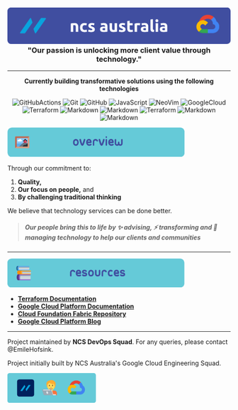 <h3 align="center">
  <img src="./assets/logo2.png" alt="Project Logo">
  <br>
  "Our passion is unlocking more  client value through technology."
  <br>
</h3>

---

<p align="center">
  <b>Currently building transformative solutions using the following technologies</b>
  <p align="center">
  <img src="https://img.shields.io/badge/Python-00215c?logo=python&logoColor=white" alt="GitHubActions">
  <img src="https://img.shields.io/badge/Golang-00215c?logo=go&logoColor=fff" alt="Git">
  <img src="https://img.shields.io/badge/GitHub-00215c.svg?logo=github&logoColor=white" alt="GitHub">
  
  <img src="https://img.shields.io/badge/Gemini-00215c?logo=googlegemini&logoColor=fff" alt="JavaScript">
  <img src="https://img.shields.io/badge/Neovim-00215c?logo=neovim&logoColor=fff" alt="NeoVim">
  <img src="https://img.shields.io/badge/Google%20Cloud-00215c.svg?logo=google-cloud&logoColor=white" alt="GoogleCloud">
  <br>
  <img src="https://img.shields.io/badge/Terraform-00215c?&logo=terraform&logoColor=white" alt="Terraform">
  <img src="https://img.shields.io/badge/Markdown-00215c?logo=markdown&logoColor=fff" alt="Markdown">
  <img src="https://img.shields.io/badge/Dart-00215c?logo=dart&logoColor=fff" alt="Markdown">

  <img src="https://img.shields.io/badge/BigQuery-00215c?&logo=googlebigquery&logoColor=white" alt="Terraform">
  <img src="https://img.shields.io/badge/Kubernetes-00215c?logo=kubernetes&logoColor=fff" alt="Markdown">
  <img src="https://img.shields.io/badge/Atlassian-00215c?logo=atlassian&logoColor=fff" alt="Markdown">
</p>
</p>
<p><div> </div></p>
<img src="./assets/overview.png" alt="overview" width="400"/>

Through our commitment to:

1. **Quality,**
2. **Our focus on people,** and
3. **By challenging traditional thinking**

We believe that technology services can be done better.

> ##### Our people bring this to life by :sparkles: advising, :zap: transforming and :robot: managing technology to help our clients and communities

---

<img src="./assets/resources.png" alt="summary" width="400"/>

- [**Terraform Documentation**](https://www.terraform.io/docs/index.html)
- [**Google Cloud Platform Documentation**](https://cloud.google.com/docs)
- [**Cloud Foundation Fabric Repository**](https://github.com/GoogleCloudPlatform/cloud-foundation-fabric)
- [**Google Cloud Platform Blog**](https://cloud.google.com/blog)

---

Project maintained by **NCS DevOps Squad**. For any queries, please contact @EmileHofsink.

Project initially built by NCS Australia's Google Cloud Engineering Squad.

<img src="./assets/ncs.png" alt="logo" width="200"/>
